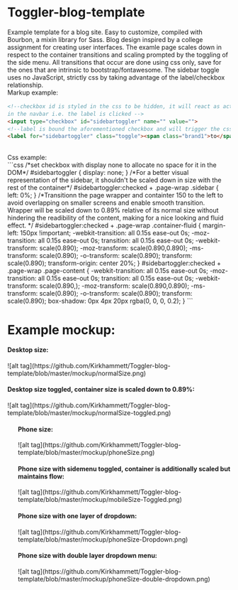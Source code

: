 # Toggler-blog-template
Example template for a blog site. Easy to customize, compiled with Bourbon, a mixin library for Sass. Blog design inspired by a 
college assignment for creating user interfaces. The examle page scales down in respect to the container transitions and scaling prompted 
by the toggling of the side menu. All transitions that occur are done using css only, save for the ones that are intrinsic to bootstrap/fontawesome. The sidebar toggle uses no JavaScript, strictly css
by taking advantage of the label/checkbox relationship.
</br>
Markup example: 
</br>
```html
<!--checkbox id is styled in the css to be hidden, it will react as active once the brand 
in the navbar i.e. the label is clicked -->
<input type="checkbox" id="sidebartoggler" name="" value="">
<!--label is bound the aforementioned checkbox and will trigger the css change to transition the sidebar-->
<label for="sidebartoggler" class="toggle"><span class="brand1">to</span><span class="brando">GG</span><span class="brand1">ler</span></label>
```
</br>
Css example:
</br>
```css
/*set checkbox with display none to allocate no space for it in the DOM*/
#sidebartoggler {
  display: none; }
  /*For a better visual representation of the sidebar, it shouldn't be scaled down in size with the rest
  of the container*/
  #sidebartoggler:checked + .page-wrap .sidebar {
    left: 0%; }
  /*Transitionn the page wrapper and containter 150 to the left to avoid overlapping on smaller screens
  and enable smooth transition. Wrapper will be scaled down to 0.89% relative of its normal size 
  without hindering the readibility of the content, making for a nice looking and fluid effect.
  */
  #sidebartoggler:checked + .page-wrap .container-fluid {
    margin-left: 150px !important;
    -webkit-transition: all 0.15s ease-out 0s;
    -moz-transition: all 0.15s ease-out 0s;
    transition: all 0.15s ease-out 0s;
    -webkit-transform: scale(0.890);
    -moz-transform: scale(0.890,0.890);
    -ms-transform: scale(0.890);
    -o-transform: scale(0.890);
    transform: scale(0.890);
	transform-origin: center 20%;	}
  #sidebartoggler:checked + .page-wrap .page-content {
    -webkit-transition: all 0.15s ease-out 0s;
    -moz-transition: all 0.15s ease-out 0s;
    transition: all 0.15s ease-out 0s;
    -webkit-transform: scale(0.890,);
    -moz-transform: scale(0.890,0.890);
    -ms-transform: scale(0.890);
    -o-transform: scale(0.890);
    transform: scale(0.890);
    box-shadow: 0px 4px 20px rgba(0, 0, 0, 0.2);	}
```

Example mockup:
============
<h4>Desktop size:<br /></h4>
![alt tag](https://github.com/Kirkhammett/Toggler-blog-template/blob/master/mockup/normalSize.png)
</br>

<h4>Desktop size toggled, container size is scaled down to 0.89%: <br /></h4>
![alt tag](https://github.com/Kirkhammett/Toggler-blog-template/blob/master/mockup/normalSize-toggled.png)
</br>

<ul>
<h4>Phone size: <br /></h4>
![alt tag](https://github.com/Kirkhammett/Toggler-blog-template/blob/master/mockup/phoneSize.png)
</br>

<h4>Phone size with sidemenu toggled, container is additionally scaled but maintains flow: <br /></h4>
![alt tag](https://github.com/Kirkhammett/Toggler-blog-template/blob/master/mockup/mobileSize-Toggled.png)
</br>

<h4>Phone size with one layer of dropdown: <br /></h4>
![alt tag](https://github.com/Kirkhammett/Toggler-blog-template/blob/master/mockup/phoneSize-Dropdown.png)
</br>

<h4>Phone size with double layer dropdown menu: <br /></h4>
![alt tag](https://github.com/Kirkhammett/Toggler-blog-template/blob/master/mockup/phoneSize-double-dropdown.png)
</br>

